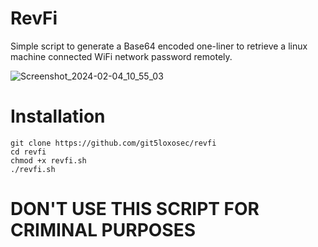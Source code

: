 # RevFi
Simple script to generate a Base64 encoded one-liner to retrieve a linux machine connected WiFi network password remotely.

![Screenshot_2024-02-04_10_55_03](https://github.com/git5loxosec/revfi/assets/137344845/42f3b24a-b9fd-45e4-8c62-257c62c627a6)

# Installation
```
git clone https://github.com/git5loxosec/revfi
cd revfi
chmod +x revfi.sh
./revfi.sh
```

# DON'T USE THIS SCRIPT FOR CRIMINAL PURPOSES
